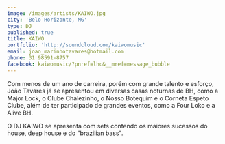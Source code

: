 ```yaml
---
image: /images/artists/KAIWO.jpg
city: 'Belo Horizonte, MG'
type: DJ
published: true
title: KAIWO
portfolio: 'http://soundcloud.com/kaiwomusic'
email: joao_marinhotavares@hotmail.com
phone: 31 98591-8757
facebook: kaiwomusic/?pnref=lhc&__mref=message_bubble
---
```

Com menos de um ano de carreira, porém com grande talento e esforço, João Tavares já se apresentou em diversas casas noturnas de BH, como a Major Lock, o Clube Chalezinho, o Nosso Botequim e o Corneta Espeto Clube, além de ter participado de grandes eventos, como a Four Loko e a Alive BH.

O DJ KAIWO se apresenta com sets contendo os maiores sucessos do house, deep house e do "brazilian bass".
